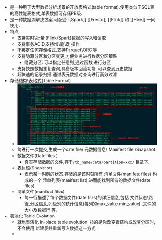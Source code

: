 - 是一种用于大型数据分析场景的开放表格式(table format).使用类似于SQL表的高性能表格式,单表数据可存储PB级.
- 是一种数据湖解决方案.可配合 [[Spark]] [[Presto]] [[Flink]] 和 [[Hive]] 一同使用.
- 特点
	- 支持实时\批量 (Flink\Spark)数据的写入和读取
	- 支持事务ACID,支持增\删\改 操作
	- 不绑定任何存储格式,支持Parquet\ORC 等
	- 支持隐藏分区和分区变更,方便业务进行数据分区策略
		- 隐藏分区: 可以指定任意列,通过函数 进行分区
	- 支持快照数据重复查询,具备版本回滚功能. 可以查到历史数据
	- 超快速的记录扫描.通过表元数据对查询进行高效过滤
- 存储结构\表格式(Table Format)
	- ![image.png](../assets/image_1652345384585_0.png)
	- 每进行一次提交,生成一个date file\  元数据信息\ Manifest file \Snapshot
	- 数据文件(Date files )
		- 真实存储数据的文件,存于`/tb_name/data/partition=xxx/` 目录下.
	- 表快照(Snapshot)
		- 表示某一时刻的状态.存储的是该时刻所有 清单文件(manifest files) 构成的一个 清单列表(manifest list),进而能找到所有的数据文件(date files)
	- 清单文件(manifest files)
		- 每一行描述了每个数据文件(date files)的详细信息,包括 文件状态\路径,分区信息,列级别的统计信息(每列的max_value min_value) ,文件的大小及数据行 等.
- 表演化 Table Evolution
	- 就地表演化  in-place table evolution. 指的是你改变表结构或改变分区时,不会使用 新建表并重新写入数据这一方式.
	-